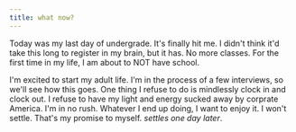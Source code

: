 ```yaml
---
title: what now?
---
```


Today was my last day of undergrade. It's finally hit me. I didn't think it'd take this long to register in my brain, but it has. No more classes. For the first time in my life, I am about to NOT have school.

I'm excited to start my adult life. I'm in the process of a few interviews, so we'll see how this goes. One thing I refuse to do is mindlessly clock in and clock out. I refuse to have my light and energy sucked away by corprate America. I'm in no rush. Whatever I end up doing, I want to enjoy it. I won't settle. That's my promise to myself. *settles one day later*.
